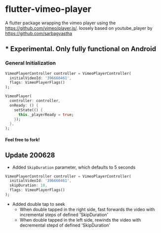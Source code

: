 # flutter-vimeo-player

A flutter package wrapping the vimeo player using the https://github.com/vimeo/player.js/. loosely based on youtube_player by https://github.com/sarbagyastha

## * Experimental. Only fully functional on Android

### General Initialization

```dart
VimeoPlayerController controller = VimeoPlayerController(
  initialVideoId: '396660461',
  flags: VimeoPlayerFlags()
);

VimeoPlayer(
  controller: controller,
  onReady: () {
    setState(() {
      this._playerReady = true;
    });
  },
);
```

#### Feel free to fork!

## Update 200628
* Added ```SkipDuration``` parameter, which defaults to 5 seconds
```dart
VimeoPlayerController controller = VimeoPlayerController(
  initialVideoId: '396660461',
  skipDuration: 10,
  flags: VimeoPlayerFlags()
);
```

* Added double tap to seek
  - When double tapped in the right side, fast forwards the video with incremental steps of defined 'SkipDuration'
  - When double tapped in the left side, rewinds the video with decremental stepd of defined 'SkipDuration'

